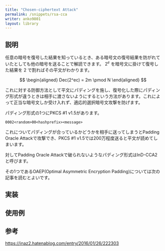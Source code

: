 ```yaml
---
title: "Chosen-ciphertext Attack"
permalink: /snippets/rsa-cca
writer: anko9801
layout: library
---
```


## 説明

任意の暗号を復号した結果を知っているとき、ある暗号文の復号結果を防がれていたとしても他の暗号を送ることで解読できます。
$2^e$ を暗号文に掛けて復号した結果を $2$ で割ればその平文がわかります。

$$
\begin{aligned}
Dec(2^ec) = 2m \pmod N
\end{aligned}
$$

これに対する防御方法として平文にパディングを施し、復号化した際にパディング形式が違うときは相手に渡さないようにするという方法があります。これによって正当な暗号文しか受け入れず、適応的選択暗号文攻撃を防げます。

パディング形式の1つにPKCS #1 v1.5があります。

`0002<random>00<hashprefix><message>`

これについてパディングが合っているかどうかを相手に送ってしまうとPadding Oracle Attackで攻撃でき、PKCS #1 v1.5では200万程度送ると平文が読めてしまいます。

対してPadding Oracle Attackで破られないようなパディング形式はInD-CCA2と呼びます。

その1つであるOAEP(Optimal Asymmetric Encryption Padding)については次の記事を読むとよいです。

## 実装


## 使用例


## 参考

https://inaz2.hatenablog.com/entry/2016/01/26/222303
